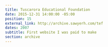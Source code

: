 ```yaml
---
title: Tuscarora Educational Foundation
date: 2015-12-31 14:00:00 -05:00
position: 15
external_link: http://archive.sawyerh.com/tef
dates: 2007
subtitle: First website I was paid to make
section: archive
---
```


